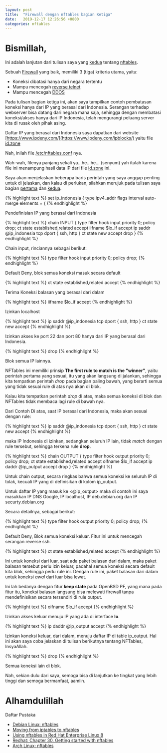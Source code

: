 ```yaml
---
layout: post
title:  "Firewall dengan nftables bagian Ketiga"
date:   2019-12-17 12:26:56 +0800
categories: nftables
---
```


# Bismillah,

Ini adalah lanjutan dari tulisan saya yang
[kedua](https://www.muntaza.id/nftables/2019/12/16/nftables-kedua.html)
tentang [nftables](https://wiki.nftables.org/wiki-nftables/index.php/Main_Page).

Sebuah [Firewall](https://www.muntaza.id/openbsd/2019/08/31/openbsd-pf-cloud.html)
yang baik, memiliki 3 (tiga) kriteria utama, yaitu:
- Koneksi dibatasi hanya dari negara tertentu
- Mampu mencegah [reverse telnet](https://toic.org/blog/2009/reverse-ssh-port-forwarding/index.html)
- Mampu mencegah [DDOS](https://www.cloudflare.com/learning/ddos/http-flood-ddos-attack/)

Pada tulisan bagian ketiga ini, akan saya tampilkan contoh pembatasan
koneksi hanya dari IP yang berasal dari Indonesia. Serangan terhadap
webserver bisa datang dari negara mana saja, sehingga dengan membatasi
koneksi/akses hanya dari IP Indonesia, telah mengurangi peluang
server kita di rusak oleh pihak asing.

Daftar IP yang berasal dari Indonesia saya dapatkan dari website
[https://www.ipdeny.com/](https://www.ipdeny.com/ipblocks/) yaitu file
[id.zone](https://www.ipdeny.com/ipblocks/data/countries/id.zone)

Nah, inilah file [/etc/nftables.conf](/assets/nftables.conf) nya.

Wah-wah, filenya panjang sekali ya...he...he... (senyum) yah itulah
karena file ini menampung hasil data IP dari file
[id.zone](https://www.ipdeny.com/ipblocks/data/countries/id.zone) ini.

Saya akan menjelaskan beberapa baris perintah yang saya anggap penting
untuk di jelaskan, dan kalau di perlukan, silahkan merujuk pada tulisan saya
bagian
[pertama](https://www.muntaza.id/nftables/2019/12/15/nftables-01.html)
dan [kedua](https://www.muntaza.id/nftables/2019/12/16/nftables-kedua.html).


{% highlight text %}
	set ip_indonesia {
		type ipv4_addr
		flags interval
		auto-merge
		elements = {
{% endhighlight %}

Pendefinisian IP yang berasal dari Indonesia

{% highlight text %}
	chain INPUT {
		type filter hook input priority 0; policy drop;
		ct state established,related accept
		iifname $lo_if accept
		ip saddr @ip_indonesia tcp dport { ssh, http } ct state new accept
		drop
	}
{% endhighlight %}

Chain input, rinciannya sebagai berikut:

{% highlight text %}
type filter hook input priority 0; policy drop;
{% endhighlight %}

Default Deny, blok semua koneksi masuk secara default

{% highlight text %}
ct state established,related accept
{% endhighlight %}

Terima Koneksi balasan yang berasal dari dalam

{% highlight text %}
iifname $lo_if accept
{% endhighlight %}

Izinkan localhost

{% highlight text %}
ip saddr @ip_indonesia tcp dport { ssh, http } ct state new accept
{% endhighlight %}

Izinkan akses ke port 22 dan port 80 hanya dari IP
yang berasal dari Indonesia.

{% highlight text %}
drop
{% endhighlight %}

Blok semua IP lainnya.

NFTables ini memiliki prinsip __The first rule to match is the "winner"__, yaitu
perintah pertama yang sesuai, itu yang akan langsung di jalankan, sehingga
kita tempatkan perintah _drop_ pada bagian paling bawah, yang berarti
semua yang tidak sesuai rule di atas nya akan di blok.

Kalau kita tempatkan perintah _drop_ di atas, maka semua koneksi
di blok dan NFTables tidak membaca lagi rule di bawah nya.

Dari Contoh Di atas, saat IP berasal dari Indonesia, maka akan sesuai
dengan rule:

{% highlight text %}
ip saddr @ip_indonesia tcp dport { ssh, http } ct state new accept
{% endhighlight %}

maka IP Indonesia di izinkan, sedangkan seluruh IP lain, tidak _match_ dengan rule
tersebut, sehingga  terkena rule __drop__.


{% highlight text %}
	chain OUTPUT {
		type filter hook output priority 0; policy drop;
		ct state established,related accept
		oifname $lo_if accept
		ip daddr @ip_output accept
		drop
	}
{% endhighlight %}

Untuk chain output, secara ringkas bahwa semua koneksi ke seluruh
IP di tolak, kecuali IP yang di definisikan di kolom ip_output.

Untuk daftar IP yang masuk ke <@ip_output> maka di contoh ini
saya masukkan IP DNS Google, IP localhost, IP deb.debian.org
dan IP securty.debian.org

Secara detailnya, sebagai berikut:

{% highlight text %}
type filter hook output priority 0; policy drop;
{% endhighlight %}

Default Deny, Blok semua koneksi keluar. Fitur ini untuk mencegah
serangan reverse ssh.

{% highlight text %}
ct state established,related accept
{% endhighlight %}

Ini untuk koneksi dari luar, saat ada paket balasan dari dalam,
maka paket balasan tersebut perlu izin keluar, padahal semua koneksi
secara default kita blok, sehingga perlu rule ini. Dengan rule ini,
paket balasan dari dalam untuk koneksi _awal_ dari luar bisa lewat.

Ini lah bedanya dengan fitur __keep state__ pada OpenBSD PF, yang mana
pada fitur itu, koneksi balasan langsung bisa melewati firewall tanpa
mendefinisikan secara tersendiri di rule output.

{% highlight text %}
oifname $lo_if accept
{% endhighlight %}

Izinkan akses keluar menuju IP yang ada di interface __lo__.

{% highlight text %}
ip daddr @ip_output accept
{% endhighlight %}

Izinkan koneksi keluar, dari dalam, menuju daftar IP di table ip_output.
Hal ini akan saya coba jelaskan di tulisan berikutnya tentang NFTables, InsyaAllah.

{% highlight text %}
drop
{% endhighlight %}

Semua koneksi lain di blok.

Nah, sekian dulu dari saya, semoga bisa di lanjutkan ke tingkat
yang lebih tinggi dan semoga bermanfaat, aamiin.

# Alhamdulillah


Daftar Pustaka
- [Debian Linux: nftables](https://wiki.debian.org/nftables)
- [Moving from iptables to nftables](https://wiki.nftables.org/wiki-nftables/index.php/Moving_from_iptables_to_nftables)
- [Using nftables in Red Hat Enterprise Linux 8](https://www.redhat.com/en/blog/using-nftables-red-hat-enterprise-linux-8)
- [Redhat: Chapter 30. Getting started with nftables](https://access.redhat.com/documentation/en-us/red_hat_enterprise_linux/8/html/configuring_and_managing_networking/getting-started-with-nftables_configuring-and-managing-networking)
- [Arch Linux: nftables](https://wiki.archlinux.org/index.php/Nftables)
